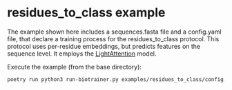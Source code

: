 # residues_to_class example

The example shown here includes a sequences.fasta file and a config.yaml file, that declare a training process
for the residues_to_class protocol. This protocol uses per-residue embeddings, but predicts features on the sequence
level. It employs the 
[LightAttention](https://github.com/HannesStark/protein-localization/blob/master/models/light_attention.py#L5) model.

Execute the example (from the base directory):
```bash
poetry run python3 run-biotrainer.py examples/residues_to_class/config.yml
```

